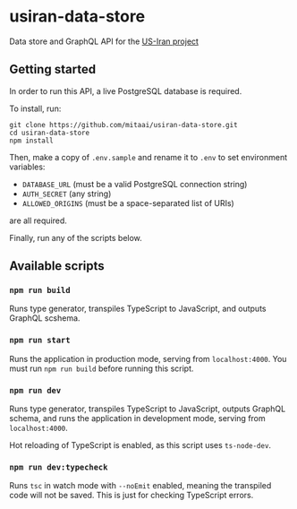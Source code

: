 # usiran-data-store
Data store and GraphQL API for the [US-Iran project](https://github.com/hyperstudio/hidden-perspectives-app)

## Getting started

In order to run this API, a live PostgreSQL database is required.

To install, run:
```
git clone https://github.com/mitaai/usiran-data-store.git
cd usiran-data-store
npm install
```
Then, make a copy of `.env.sample` and rename it to `.env` to set environment variables:

- `DATABASE_URL` (must be a valid PostgreSQL connection string)
- `AUTH_SECRET` (any string)
- `ALLOWED_ORIGINS` (must be a space-separated list of URIs) 

are all required.

Finally, run any of the scripts below.

## Available scripts

### `npm run build`
Runs type generator, transpiles TypeScript to JavaScript, and outputs GraphQL scshema.

### `npm run start`
Runs the application in production mode, serving from `localhost:4000`. You must run `npm run build` before running this script.

### `npm run dev`
Runs type generator, transpiles TypeScript to JavaScript, outputs GraphQL schema, and runs the application in development mode, serving from `localhost:4000`. 

Hot reloading of TypeScript is enabled, as this script uses `ts-node-dev`.

### `npm run dev:typecheck`
Runs `tsc` in watch mode with `--noEmit` enabled, meaning the transpiled code will not be saved. This is just for checking TypeScript errors.